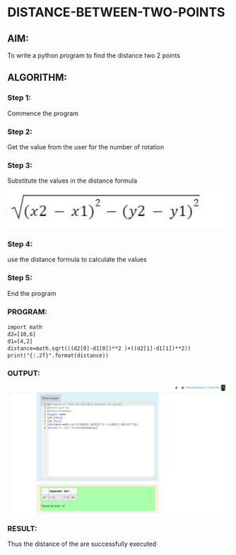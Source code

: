 # DISTANCE-BETWEEN-TWO-POINTS

## AIM:
To write a python program to find the distance two 2 points
## ALGORITHM:
### Step 1: 
Commence the program
### Step 2: 
Get the value from the user for the number of rotation
### Step 3: 
Substitute the values in the distance formula  ![formula](/formula.png)
### Step 4:
use the distance formula to calculate the values  
### Step 5: 
End the program
### PROGRAM:
~~~
import math 
d2=[10,6]
d1=[4,2]
distance=math.sqrt(((d2[0]-d1[0])**2 )+((d2[1]-d1[1])**2))
print("{:.2f}".format(distance))
~~~
### OUTPUT:
![GitHub Logo](distance.png)
### RESULT:
Thus the distance of the  are successfully executed

